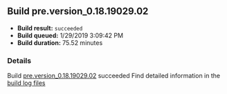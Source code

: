 ## Build pre.version_0.18.19029.02
- **Build result:** `succeeded`
- **Build queued:** 1/29/2019 3:09:42 PM
- **Build duration:** 75.52 minutes
### Details
Build [pre.version_0.18.19029.02](https://winappstudio.visualstudio.com/web/build.aspx?pcguid=a4ef43be-68ce-4195-a619-079b4d9834c2&builduri=vstfs%3a%2f%2f%2fBuild%2fBuild%2f26992) succeeded
Find detailed information in the [build log files](https://uwpctdiags.blob.core.windows.net/buildlogs/pre.version_0.18.19029.02_logs.zip)
